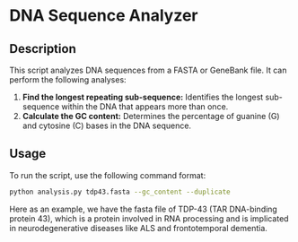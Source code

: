 # DNA Sequence Analyzer

## Description

This script analyzes DNA sequences from a FASTA or GeneBank file. It can perform the following analyses:
1. **Find the longest repeating sub-sequence:** Identifies the longest sub-sequence within the DNA that appears more than once.
2. **Calculate the GC content:** Determines the percentage of guanine (G) and cytosine (C) bases in the DNA sequence.

## Usage

To run the script, use the following command format:

```bash
python analysis.py tdp43.fasta --gc_content --duplicate
```

Here as an example, we have the fasta file of TDP-43 (TAR DNA-binding protein 43), which is a protein involved in RNA processing and is implicated in neurodegenerative diseases like ALS and frontotemporal dementia.







